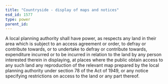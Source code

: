 ```yaml
---
title: "Countryside - display of maps and notices"
esd_id: 1577
type: power
parent_id:  
---
```


A local planning authority shall have power, as respects any land in their area which is subject to an access agreement or order, to defray or contribute towards, or to undertake to defray or contribute towards, expenditure incurred or to be incurred in relation to the land by any person interested therein in displaying, at places where the public obtain access to any such land any reproduction of the relevant map prepared by the local planning authority under section 78 of the Act of 1949, or any notice specifying restrictions on access to the land or any part thereof.

